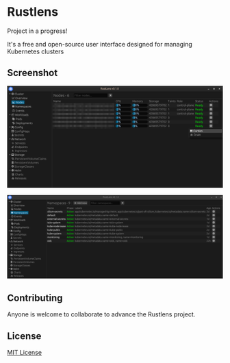 # Rustlens
Project in a progress!

It's a free and open-source user interface designed for managing Kubernetes clusters

## Screenshot
![screenshot](screenshots/main_interface.png)

![screenshot](screenshots/namespaces.png)

## Contributing
Anyone is welcome to collaborate to advance the Rustlens project.

## License
[MIT License](https://opensource.org/licenses/MIT)
